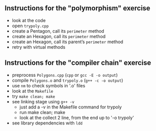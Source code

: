 
## Instructions for the "polymorphism" exercise

* look at the code
* open `trypoly.cpp`
* create a Pentagon, call its `perimeter` method
* create an Hexagon, call its `perimeter` method
* create an Hexagon, call its parent’s `perimeter` method
* retry with virtual methods


## Instructions for the "compiler chain" exercise

* preprocess `Polygons.cpp` (`cpp` or `gcc -E -o output`)
* compile `Polygons.o` and `trypoly.o` (`g++ -c -o output`)
* use `nm` to check symbols in '.o' files
* look at the `Makefile`
* try `make clean; make`
* see linking stage using `g++ -v`
  * just add a -v in the Makefile command for trypoly
  * run make clean; make
  * look at the collect 2 line, from the end up to '-o trypoly'
* see library dependencies with `ldd`

